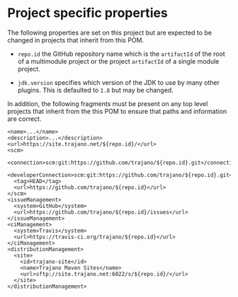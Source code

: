 Project specific properties
===========================

The following properties are set on this project but are expected to be changed in projects that inherit from this POM.

* `repo.id` the GitHub repository name which is the `artifactId` of the root of a multimodule project or the project `artifactId` of a single module project.

* `jdk.version` specifies which version of the JDK to use by many other plugins.  This is defaulted to `1.8` but may be changed.

In addition, the following fragments must be present on any top level projects that inherit from the this POM to ensure that paths and information are correct.

```
<name>...</name>
<description>...</description>
<url>https://site.trajano.net/${repo.id}/</url>
<scm>
  <connection>scm:git:https://github.com/trajano/${repo.id}.git</connection>
  <developerConnection>scm:git:https://github.com/trajano/${repo.id}.git</developerConnection>
  <tag>HEAD</tag>
  <url>https://github.com/trajano/${repo.id}</url>
</scm>
<issueManagement>
  <system>GitHub</system>
  <url>https://github.com/trajano/${repo.id}/issues</url>
</issueManagement>
<ciManagement>
  <system>Travis</system>
  <url>https://travis-ci.org/trajano/${repo.id}</url>
</ciManagement>
<distributionManagement>
  <site>
    <id>trajano-site</id>
    <name>Trajano Maven Sites</name>
    <url>sftp://site.trajano.net:6022/s/${repo.id}/</url>
  </site>
</distributionManagement>
```
